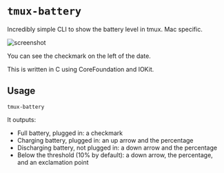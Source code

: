 `tmux-battery`
==============

Incredibly simple CLI to show the battery level in tmux. Mac specific.

![screenshot](https://cloud.githubusercontent.com/assets/291371/3788012/17d75966-1a4c-11e4-8c16-2a46bba2bd1b.png)

You can see the checkmark on the left of the date.

This is written in C using CoreFoundation and IOKit.

## Usage
`tmux-battery`

It outputs:
- Full battery, plugged in: a checkmark
- Charging battery, plugged in: an up arrow and the percentage
- Discharging battery, not plugged in: a down arrow and the percentage
- Below the threshold (10% by default): a down arrow, the percentage, and an exclamation point
